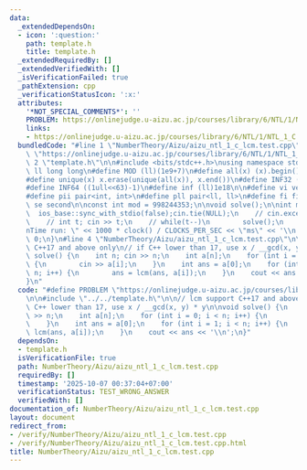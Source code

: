 ```yaml
---
data:
  _extendedDependsOn:
  - icon: ':question:'
    path: template.h
    title: template.h
  _extendedRequiredBy: []
  _extendedVerifiedWith: []
  _isVerificationFailed: true
  _pathExtension: cpp
  _verificationStatusIcon: ':x:'
  attributes:
    '*NOT_SPECIAL_COMMENTS*': ''
    PROBLEM: https://onlinejudge.u-aizu.ac.jp/courses/library/6/NTL/1/NTL_1_C
    links:
    - https://onlinejudge.u-aizu.ac.jp/courses/library/6/NTL/1/NTL_1_C
  bundledCode: "#line 1 \"NumberTheory/Aizu/aizu_ntl_1_c_lcm.test.cpp\"\n#define PROBLEM\
    \ \"https://onlinejudge.u-aizu.ac.jp/courses/library/6/NTL/1/NTL_1_C\"\n\n#line\
    \ 2 \"template.h\"\n\n#include <bits/stdc++.h>\nusing namespace std;\n \n#define\
    \ ll long long\n#define MOD (ll)(1e9+7)\n#define all(x) (x).begin(),(x).end()\n\
    #define unique(x) x.erase(unique(all(x)), x.end())\n#define INF32 ((1ull<<31)-1)\n\
    #define INF64 ((1ull<<63)-1)\n#define inf (ll)1e18\n\n#define vi vector<int>\n\
    #define pii pair<int, int>\n#define pll pair<ll, ll>\n#define fi first\n#define\
    \ se second\n\nconst int mod = 998244353;\n\nvoid solve();\n\nint main(){\n  \
    \  ios_base::sync_with_stdio(false);cin.tie(NULL);\n    // cin.exceptions(cin.failbit);\n\
    \    // int t; cin >> t;\n    // while(t--)\n        solve();\n    cerr << \"\\\
    nTime run: \" << 1000 * clock() / CLOCKS_PER_SEC << \"ms\" << '\\n';\n    return\
    \ 0;\n}\n#line 4 \"NumberTheory/Aizu/aizu_ntl_1_c_lcm.test.cpp\"\n\n// lcm support\
    \ C++17 and above only\n// if C++ lower than 17, use x / __gcd(x, y) * y\n\nvoid\
    \ solve() {\n    int n; cin >> n;\n    int a[n];\n    for (int i = 0; i < n; i++)\
    \ {\n        cin >> a[i];\n    }\n    int ans = a[0];\n    for (int i = 1; i <\
    \ n; i++) {\n        ans = lcm(ans, a[i]);\n    }\n    cout << ans << '\\n';\n\
    }\n"
  code: "#define PROBLEM \"https://onlinejudge.u-aizu.ac.jp/courses/library/6/NTL/1/NTL_1_C\"\
    \n\n#include \"../../template.h\"\n\n// lcm support C++17 and above only\n// if\
    \ C++ lower than 17, use x / __gcd(x, y) * y\n\nvoid solve() {\n    int n; cin\
    \ >> n;\n    int a[n];\n    for (int i = 0; i < n; i++) {\n        cin >> a[i];\n\
    \    }\n    int ans = a[0];\n    for (int i = 1; i < n; i++) {\n        ans =\
    \ lcm(ans, a[i]);\n    }\n    cout << ans << '\\n';\n}"
  dependsOn:
  - template.h
  isVerificationFile: true
  path: NumberTheory/Aizu/aizu_ntl_1_c_lcm.test.cpp
  requiredBy: []
  timestamp: '2025-10-07 00:37:04+07:00'
  verificationStatus: TEST_WRONG_ANSWER
  verifiedWith: []
documentation_of: NumberTheory/Aizu/aizu_ntl_1_c_lcm.test.cpp
layout: document
redirect_from:
- /verify/NumberTheory/Aizu/aizu_ntl_1_c_lcm.test.cpp
- /verify/NumberTheory/Aizu/aizu_ntl_1_c_lcm.test.cpp.html
title: NumberTheory/Aizu/aizu_ntl_1_c_lcm.test.cpp
---
```

